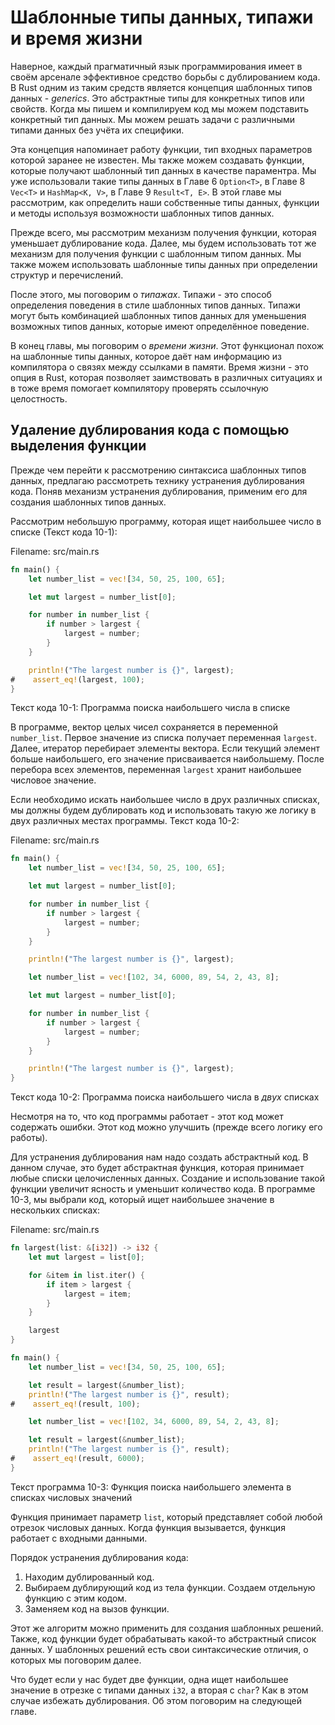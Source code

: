 # Шаблонные типы данных, типажи и время жизни

Наверное, каждый прагматичный язык программирования имеет в своём арсенале эффективное средство
борьбы с дублированием кода. В Rust одним из таким средств является концепция
шаблонных типов данных - *generics*. Это абстрактные типы для конкретных типов или
свойств. Когда мы пишем и компилируем код мы можем подставить конкретный тип данных.
Мы можем решать задачи с различными типами данных без учёта их специфики.

Эта концепция напоминает работу функции, тип входных параметров которой заранее
не известен. Мы также можем создавать функции, которые получают шаблонный тип данных
в качестве параментра. Мы уже использовали такие типы данных в Главе 6 `Option<T>`,
в Главе 8 `Vec<T>` и `HashMap<K, V>`, в Главе 9 `Result<T, E>`. В этой главе мы
рассмотрим, как определить наши собственные типы данных, функции и методы используя
возможности шаблонных типов данных.

Прежде всего, мы рассмотрим механизм получения функции, которая уменьшает дублирование
кода. Далее, мы будем использовать тот же механизм для получения функции с шаблонным
типом данных.  Мы также можем использовать шаблонные типы данных при определении
структур и перечислений.

После этого, мы поговорим о *типажах*. Типажи - это способ определения поведения
в стиле шаблонных типов данных. Типажи могут быть комбинацией шаблонных типов данных
для уменьшения возможных типов данных, которые имеют определённое поведение.

В конец главы, мы поговорим о *времени жизни*. Этот функционал похож на шаблонные
типы данных, которое даёт нам информацию из компилятора о связях между ссылками в
памяти. Время жизни - это опция в Rust,  которая позволяет заимствовать в различных
ситуациях и в тоже время помогает компилятору проверять ссылочную целостность.

## Удаление дублирования кода с помощью выделения функции

Прежде чем перейти к рассмотрению синтаксиса шаблонных типов данных, предлагаю
рассмотреть технику устранения дублирования кода. Поняв механизм устранения дублирования,
применим его для создания шаблонных типов данных.

Рассмотрим небольшую программу, которая ищет наибольшее число в списке (Текст кода 10-1):

<span class="filename">Filename: src/main.rs</span>

```rust
fn main() {
    let number_list = vec![34, 50, 25, 100, 65];

    let mut largest = number_list[0];

    for number in number_list {
        if number > largest {
            largest = number;
        }
    }

    println!("The largest number is {}", largest);
#    assert_eq!(largest, 100);
}
```

<span class="caption">Текст кода 10-1: Программа поиска наибольшего числа в списке</span>

В программе, вектор целых чисел сохраняется в переменной `number_list`. Первое значение
из списка получает переменная `largest`. Далее, итератор перебирает элементы вектора.
Если текущий элемент больше наибольшего, его значение присваивается наибольшему.
После перебора всех элементов, переменная `largest` хранит наибольшее числовое значение.

Если необходимо искать наибольшее число в друх различных списках, мы должны будем
дублировать код и использовать такую же логику в двух различных местах программы.
Текст кода 10-2:

<span class="filename">Filename: src/main.rs</span>

```rust
fn main() {
    let number_list = vec![34, 50, 25, 100, 65];

    let mut largest = number_list[0];

    for number in number_list {
        if number > largest {
            largest = number;
        }
    }

    println!("The largest number is {}", largest);

    let number_list = vec![102, 34, 6000, 89, 54, 2, 43, 8];

    let mut largest = number_list[0];

    for number in number_list {
        if number > largest {
            largest = number;
        }
    }

    println!("The largest number is {}", largest);
}
```

<span class="caption">Текст кода 10-2: Программа поиска наибольшего числа в *двух*
списках</span>

Несмотря на то, что код программы работает - этот код может содержать ошибки.
Этот код можно улучшить (прежде всего логику его работы).

<!-- Мы надеемся, что наши читатель знаком с некоторыми понятиями объектно-ориентированного
программирования. Прежде всего с понятием "абстракция".
 -->

Для устранения дублирования нам надо создать абстрактный код. В данном случае, это
будет абстрактная функция, которая принимает любые списки целочисленных данных.
Создание и использование такой функции увеличит ясность и уменьшит количество кода.
В программе  10-3, мы выбрали код, который ищет наибольшее значение в нескольких
списках:

<span class="filename">Filename: src/main.rs</span>

```rust
fn largest(list: &[i32]) -> i32 {
    let mut largest = list[0];

    for &item in list.iter() {
        if item > largest {
            largest = item;
        }
    }

    largest
}

fn main() {
    let number_list = vec![34, 50, 25, 100, 65];

    let result = largest(&number_list);
    println!("The largest number is {}", result);
#    assert_eq!(result, 100);

    let number_list = vec![102, 34, 6000, 89, 54, 2, 43, 8];

    let result = largest(&number_list);
    println!("The largest number is {}", result);
#    assert_eq!(result, 6000);
}
```

<span class="caption">Текст программа 10-3: Функция поиска наибольшего элемента
в списках числовых значений</span>

Функция принимает параметр `list`, который представляет собой любой отрезок
числовых данных. Когда функция вызывается, функция работает с входными данными.

Порядок устранения дублирования кода:
1. Находим дублированный код.
2. Выбираем дублирующий код из тела функции. Создаем отдельную функцию с этим кодом.
3. Заменяем код на вызов функции.

Этот же алгоритм можно применить для создания шаблонных решений. Также, код функции
будет обрабатывать какой-то абстрактный список данных. У шаблонных решений есть свои
синтаксические отличия, о которых мы поговорим далее.

Что будет если у нас будет две функции, одна ищет наибольшее значение в отрезке
с типами данных `i32`, а вторая с `char`? Как в этом случае избежать дублирования.
Об этом поговорим на следующей главе.
